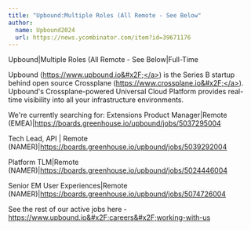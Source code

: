 ```yaml
---
title: "Upbound:Multiple Roles (All Remote - See Below"
author:
  name: Upbound2024
  url: https://news.ycombinator.com/item?id=39671176
---
```

Upbound|Multiple Roles (All Remote - See Below|Full-Time

Upbound (<a href="https:&#x2F;&#x2F;www.upbound.io&#x2F;" rel="nofollow">https:&#x2F;&#x2F;www.upbound.io&#x2F;</a>) is the Series B startup behind open source Crossplane (<a href="https:&#x2F;&#x2F;www.crossplane.io&#x2F;" rel="nofollow">https:&#x2F;&#x2F;www.crossplane.io&#x2F;</a>). Upbound&#x27;s Crossplane-powered Universal Cloud Platform provides real-time visibility into all your infrastructure environments.

We&#x27;re currently searching for: 
Extensions Product Manager|Remote (EMEA)|<a href="https:&#x2F;&#x2F;boards.greenhouse.io&#x2F;upbound&#x2F;jobs&#x2F;5037295004" rel="nofollow">https:&#x2F;&#x2F;boards.greenhouse.io&#x2F;upbound&#x2F;jobs&#x2F;5037295004</a>

Tech Lead, API | Remote (NAMER)|<a href="https:&#x2F;&#x2F;boards.greenhouse.io&#x2F;upbound&#x2F;jobs&#x2F;5039292004" rel="nofollow">https:&#x2F;&#x2F;boards.greenhouse.io&#x2F;upbound&#x2F;jobs&#x2F;5039292004</a>

Platform TLM|Remote (NAMER)|<a href="https:&#x2F;&#x2F;boards.greenhouse.io&#x2F;upbound&#x2F;jobs&#x2F;5024446004" rel="nofollow">https:&#x2F;&#x2F;boards.greenhouse.io&#x2F;upbound&#x2F;jobs&#x2F;5024446004</a>

Senior EM User Experiences|Remote (NAMER)|<a href="https:&#x2F;&#x2F;boards.greenhouse.io&#x2F;upbound&#x2F;jobs&#x2F;5074726004" rel="nofollow">https:&#x2F;&#x2F;boards.greenhouse.io&#x2F;upbound&#x2F;jobs&#x2F;5074726004</a>

See the rest of our active jobs here - <a href="https:&#x2F;&#x2F;www.upbound.io&#x2F;careers&#x2F;working-with-us" rel="nofollow">https:&#x2F;&#x2F;www.upbound.io&#x2F;careers&#x2F;working-with-us</a>
